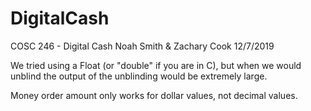 # DigitalCash
COSC 246 - Digital Cash
Noah Smith & Zachary Cook
12/7/2019

We tried using a Float (or "double" if you are in C), but when we would unblind the output of the unblinding would be extremely large. 

Money order amount only works for dollar values, not decimal values. 
